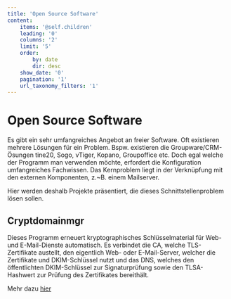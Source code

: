 ```yaml
---
title: 'Open Source Software'
content:
    items: '@self.children'
    leading: '0'
    columns: '2'
    limit: '5'
    order:
        by: date
        dir: desc
    show_date: '0'
    pagination: '1'
    url_taxonomy_filters: '1'
---
```


# Open Source Software

Es gibt ein sehr umfangreiches Angebot an freier Software. Oft existieren mehrere Lösungen für ein Problem. Bspw. existieren die Groupware/CRM-Ösungen tine20, Sogo, vTiger, Kopano, Groupoffice etc. Doch egal welche der Programm man verwenden möchte, erfordert die Konfiguration umfangreiches Fachwissen. Das Kernproblem liegt in der Verknüpfung mit den externen Komponenten, z.~B. einem Mailserver.

Hier werden deshalb Projekte präsentiert, die dieses Schnittstellenproblem lösen sollen. 

## Cryptdomainmgr

Dieses Programm erneuert kryptographisches Schlüsselmaterial für Web- und E-Mail-Dienste automatisch. Es verbindet die CA, welche TLS-Zertifikate austellt, den eigentlich Web- oder E-Mail-Server, welcher die Zertifikate und DKIM-Schlüssel nutzt und das DNS, welches den öffentlichten DKIM-Schlüssel zur Signaturprüfung sowie den TLSA-Hashwert zur Prüfung des Zertifikates bereithält. 

Mehr dazu [hier](cryptdomainmgr)